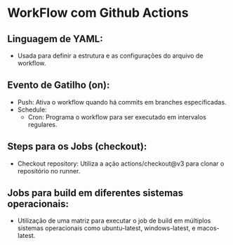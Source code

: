 # WorkFlow com Github Actions

## Linguagem de YAML:
  - Usada para definir a estrutura e as configurações do arquivo de workflow.

## Evento de Gatilho (on):
  - Push: Ativa o workflow quando há commits em branches especificadas.
  - Schedule:
    - Cron: Programa o workflow para ser executado em intervalos regulares.

## Steps para os Jobs (checkout):
  - Checkout repository: Utiliza a ação actions/checkout@v3 para clonar o repositório no runner.

## Jobs para build em diferentes sistemas operacionais:
  - Utilização de uma matriz para executar o job de build em múltiplos sistemas operacionais como ubuntu-latest, windows-latest, e macos-latest.
  


